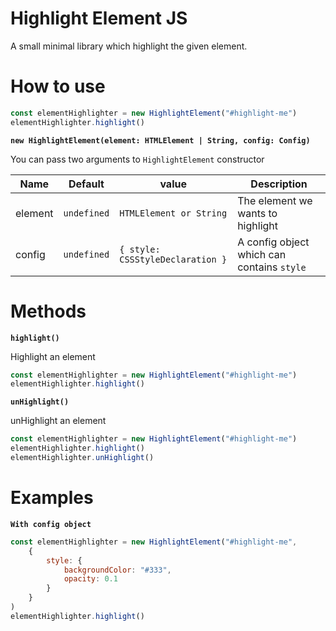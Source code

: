 Highlight Element JS
=======

A small minimal library which highlight the given element.

How to use
=======

```javascript
const elementHighlighter = new HighlightElement("#highlight-me")
elementHighlighter.highlight()
```

**`new HighlightElement(element: HTMLElement | String, config: Config)`**

You can pass two arguments to `HighlightElement` constructor

| Name                  | Default         | value                             | Description   |
| --------------------- | --------------- | --------------------------------- | ------------- |
| element               | `undefined`     | `HTMLElement or String`           | The element we wants to highlight |
| config                | `undefined`     | `{ style: CSSStyleDeclaration }`  | A config object which can contains `style`  |

Methods
=======

**`highlight()`**

Highlight an element

```javascript
const elementHighlighter = new HighlightElement("#highlight-me")
elementHighlighter.highlight()
```

**`unHighlight()`**

unHighlight an element

```javascript
const elementHighlighter = new HighlightElement("#highlight-me")
elementHighlighter.highlight()
elementHighlighter.unHighlight()
```

Examples
======

**`With config object`**

```javascript
const elementHighlighter = new HighlightElement("#highlight-me",
    {
        style: {
            backgroundColor: "#333",
            opacity: 0.1
        }
    }
)
elementHighlighter.highlight()
```